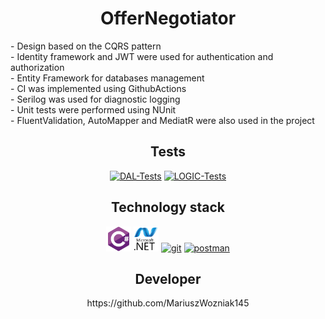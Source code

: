 <h1 align="center">OfferNegotiator</h1>
<p>
- Design based on the CQRS pattern</br>
- Identity framework and JWT were used for authentication and authorization</br>
- Entity Framework for databases management</br>
- CI was implemented using GithubActions</br>
- Serilog was used for diagnostic logging</br>
- Unit tests were performed using NUnit</br>
- FluentValidation, AutoMapper and MediatR were also used in the project</br>
</p>
<div align="center">
  <h2>Tests</h2>
  <p>
    <a href="https://github.com/MariuszWozniak145/OfferNegotiator/actions/workflows/DAL-Tests.yml"><img src="https://github.com/MariuszWozniak145/OfferNegotiator/actions/workflows/DAL-Tests.yml/badge.svg?branch=main" alt="DAL-Tests"></a>
    <a href="https://github.com/MariuszWozniak145/OfferNegotiator/actions/workflows/LOGIC-Tests.yml"><img src="https://github.com/MariuszWozniak145/OfferNegotiator/actions/workflows/LOGIC-Tests.yml/badge.svg?branch=main" alt="LOGIC-Tests"></a>
  </p>
</div>
<h2 align="center">Technology stack</h2>
<p align="center">
  <a href="https://www.w3schools.com/cs/" target="_blank" rel="noreferrer"> <img src="https://raw.githubusercontent.com/devicons/devicon/master/icons/csharp/csharp-original.svg" alt="csharp" width="40" height="40"/></a>
  <a href="https://dotnet.microsoft.com/" target="_blank" rel="noreferrer"> <img src="https://raw.githubusercontent.com/devicons/devicon/master/icons/dot-net/dot-net-original-wordmark.svg" alt="dotnet" width="40" height="40"/></a>
  <a href="https://git-scm.com/" target="_blank" rel="noreferrer"> <img src="https://www.vectorlogo.zone/logos/git-scm/git-scm-icon.svg" alt="git" width="40" height="40"/></a>
  <a href="https://postman.com" target="_blank" rel="noreferrer"> <img src="https://www.vectorlogo.zone/logos/getpostman/getpostman-icon.svg" alt="postman" width="40" height="40"/></a>
</p>

<h2 align="center">Developer</h2>
<p align="center">https://github.com/MariuszWozniak145</p>
</p>


